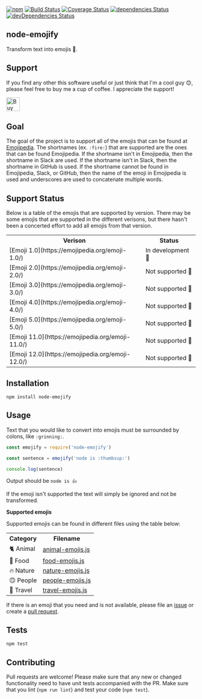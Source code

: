 [![npm](https://img.shields.io/npm/dw/node-emojify.svg)](https://www.npmjs.com/package/node-emojify)
[![Build Status](https://travis-ci.org/jesselpalmer/node-emojify.svg?branch=master)](https://travis-ci.org/jesselpalmer/node-emojify)
[![Coverage Status](https://coveralls.io/repos/github/jesselpalmer/node-emojify/badge.svg?branch=master)](https://coveralls.io/github/jesselpalmer/node-emojify?branch=master)
[![dependencies Status](https://david-dm.org/jesselpalmer/node-emojify/status.svg)](https://david-dm.org/jesselpalmer/node-emojify)
[![devDependencies Status](https://david-dm.org/jesselpalmer/node-emojify/dev-status.svg)](https://david-dm.org/jesselpalmer/node-emojify?type=dev)    

node-emojify
------------

Transform text into emojis 🚀. 

## Support

If you find any other this software useful or just think that I'm a cool guy 😊, please feel free to 
buy me a cup of coffee. I appreciate the support!
  
<a href='https://ko-fi.com/Z8Z5CIP0' target='_blank'><img height='36' style='border:0px;height:36px;' src='https://az743702.vo.msecnd.net/cdn/kofi1.png?v=0' border='0' alt='Buy Me a Coffee at ko-fi.com' /></a>

## Goal

The goal of the project is to support all of the emojis that can be
found at [Emojipedia](https://emojipedia.org/). The shortnames (ex. `:fire:`) that are supported are 
the ones that can be found Emojipedia. If the shortname isn't in Emojipedia, then the shortname in 
Slack are used. If the shortname isn't in Slack, then the shortname in GitHub is used. If the
shortname cannot be found in Emojipedia, Slack, or GitHub, then the name of the emoji in Emojipedia is
used and underscores are used to concatenate multiple words.

## Support Status

Below is a table of the emojis that are supported by version. There may be some emojis that are 
supported in the different verisons, but there hasn't been a concerted effort to add all emojis from 
that version.

<table>
  <tr>
    <th>Verison</th>
    <th>Status</th>
  </tr>
  <tr>
    <td>[Emoji 1.0](https://emojipedia.org/emoji-1.0/)</td>
    <td>In development 🙂</td> 
  </tr>
  <tr>
    <td>[Emoji 2.0](https://emojipedia.org/emoji-2.0/)</td>
    <td>Not supported 🙁</td>  
  </tr>
  <tr>
    <td>[Emoji 3.0](https://emojipedia.org/emoji-3.0/)</td>
    <td>Not supported 🙁</td>  
  </tr>
  <tr>
    <td>[Emoji 4.0](https://emojipedia.org/emoji-4.0/)</td>
    <td>Not supported 🙁</td>  
  </tr>
  <tr>
    <td>[Emoji 5.0](https://emojipedia.org/emoji-5.0/)</td>
    <td>Not supported 🙁</td>  
  </tr>
  <tr>
    <td>[Emoji 11.0](https://emojipedia.org/emoji-11.0/)</td>
    <td>Not supported 🙁</td>  
  </tr>
  <tr>
    <td>[Emoji 12.0](https://emojipedia.org/emoji-12.0/)</td>
    <td>Not supported 🙁</td>  
  </tr>
</table>

## Installation
  
  ```
  npm install node-emojify
  ```

## Usage

Text that you would like to convert into emojis must be surrounded by colons, like `:grinning:`.
  
  ```js
  const emojify = require('node-emojify')

  const sentence = emojify('node is :thumbsup:')

  console.log(sentence)
  ```
  
  Output should be `node is 👍`

  If the emoji isn't supported the text will simply be ignored and not be transformed. 
  
 **Supported emojis**
  
  Supported emojis can be found in different files using the table below: 
  
  <table>
    <tr>
      <th>Category</th>
      <th>Filename</th>
    </tr>
    <tr>
      <td>🐈 Animal</td>
      <td><a href="https://github.com/jesselpalmer/node-emojify/blob/master/lib/emojis/animal-emojis.js">animal-emojis.js</a></td>
    </tr>
    <tr>
      <td>🍔 Food</td>
      <td><a href="https://github.com/jesselpalmer/node-emojify/blob/master/lib/emojis/food-emojis.js">food-emojis.js</a></td>
    </tr>
    <tr>
      <td>🔥 Nature</td>
      <td><a href="https://github.com/jesselpalmer/node-emojify/blob/master/lib/emojis/nature-emojis.js">nature-emojis.js</a></td>
    </tr>
    <tr>
      <td>🙃 People</td>
      <td><a href="https://github.com/jesselpalmer/node-emojify/blob/master/lib/emojis/people-emojis.js">people-emojis.js</a></td>
    </tr>
    <tr>
      <td>🗻 Travel</td>
      <td><a href="https://github.com/jesselpalmer/node-emojify/blob/master/lib/emojis/travel-emojis.js">travel-emojis.js</a></td>
    </tr>
   </table>
  
  If there is an emoji that you need and is not available, please file an [issue](https://github.com/jesselpalmer/node-emojify/issues) or create a [pull request](https://github.com/jesselpalmer/node-emojify/pulls).
  
## Tests

  ```
  npm test
  ```

## Contributing

Pull requests are welcome! Please make sure that any new or changed functionality need to have unit tests accompanied with the PR. Make sure that you lint (`npm run lint`) and test your code (`npm test`).
